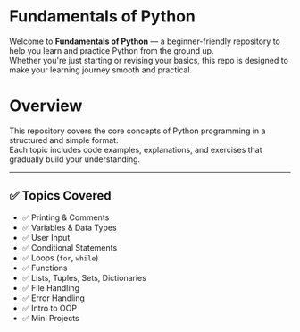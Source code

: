 # Fundamentals of Python

Welcome to **Fundamentals of Python** — a beginner-friendly repository to help you learn and practice Python from the ground up.  
Whether you're just starting or revising your basics, this repo is designed to make your learning journey smooth and practical.

# Overview

This repository covers the core concepts of Python programming in a structured and simple format.  
Each topic includes code examples, explanations, and exercises that gradually build your understanding.

---

## ✅ Topics Covered

- ✅ Printing & Comments
- ✅ Variables & Data Types
- ✅ User Input
- ✅ Conditional Statements
- ✅ Loops (`for`, `while`)
- ✅ Functions
- ✅ Lists, Tuples, Sets, Dictionaries
- ✅ File Handling
- ✅ Error Handling
- ✅ Intro to OOP
- ✅ Mini Projects
